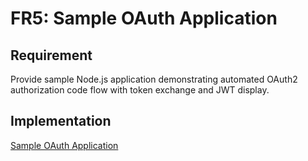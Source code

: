 # FR5: Sample OAuth Application

## Requirement

Provide sample Node.js application demonstrating automated OAuth2 authorization code flow with token exchange and JWT display.

## Implementation

[Sample OAuth Application](../impls/sample-oauth-app.md)
